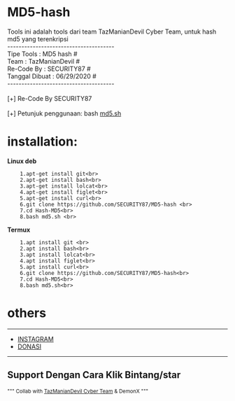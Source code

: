 # MD5-hash
Tools ini adalah tools dari team TazManianDevil Cyber Team, untuk hash md5 yang terenkripsi<br>
 --------------------------------------<br>
   Tipe Tools      : MD5 hash        #<br>
   Team            : TazManianDevil  #<br>
   Re-Code By      : SECURITY87      #<br>
   Tanggal Dibuat  : 06/29/2020      #<br>
 --------------------------------------<br>
<br>
[+] Re-Code By SECURITY87<br>
<br>
[+] Petunjuk penggunaan: bash <a href="#md5-hash">md5.sh</a><br>

# installation:
**Linux deb**
```
    1.apt-get install git<br>
    2.apt-get install bash<br>
    3.apt-get install lolcat<br>
    4.apt-get install figlet<br>
    5.apt-get install curl<br>
    6.git clone https://github.com/SECURITY87/MD5-hash <br>
    7.cd Hash-MD5<br>
    8.bash md5.sh <br>
```
**Termux**
```
    1.apt install git <br>
    2.apt install bash<br>
    3.apt install lolcat<br>
    4.apt install figlet<br>
    5.apt install curl<br>
    6.git clone https://github.com/SECURITY87/MD5-hash<br>
    7.cd Hash-MD5<br>
    8.bash md5.sh<br>
```
# others 
---
* [INSTAGRAM](https://instagram.com/xploitsecid)
* [DONASI](https://saweria.co/security87)
---
Support Dengan Cara Klik Bintang/star<br>
---
<sup>
"""
Collab with <a href="https://github.com/tazmaniandevilcyberteam">TazManianDevil Cyber Team</a>
& DemonX
"""
 </sup>
    
